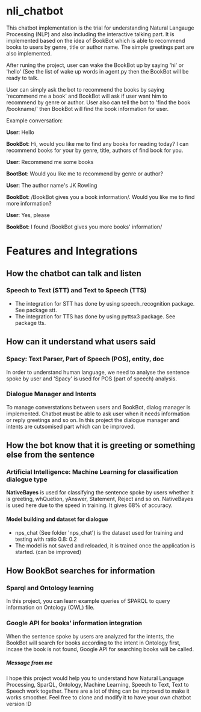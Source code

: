 # nli_chatbot 
This chatbot implementation is the trial for understanding Natural Langauge Processing (NLP) and also including the interactive talking part. It is implemented based on the idea of BookBot which is able to recommend books to users by genre, title or author name. The simple greetings part are also implemented.

After runing the project, user can wake the BookBot up by saying 'hi' or 'hello' (See the list of wake up words in agent.py then the BookBot will be ready to talk. 

User can simply ask the bot to recommend the books by saying 'recommend me a book' and BookBot will ask if user want him to recommend by genre or author. User also can tell the bot to 'find the book /bookname/' then BookBot will find the book information for user.

Example conversation:

**User**: Hello

**BookBot**: Hi, would you like me to find any books for reading today? I can recommend books for your by genre, title, authors of find book for you.

**User**: Recommend me some books 

**BootBot**: Would you like me to recommend by genre or author?

**User**: The author name's JK Rowling

**BookBot**: /BookBot gives you a book information/. Would you like me to find more information?

**User**: Yes, please

**BookBot**: I found /BookBot gives you more books' information/


# Features and Integrations

## How the chatbot can talk and listen
### Speech to Text (STT) and Text to Speech (TTS)
* The integration for STT has done by using speech_recognition package. See package stt.
* The integration for TTS has done by using pyttsx3 package. See package tts.


## How can it understand what users said

### Spacy: Text Parser, Part of Speech (POS), entity, doc
In order to understand human language, we need to analyse the sentence spoke by user and 'Spacy' is used for POS (part of speech) analysis.

### Dialogue Manager and Intents
To manage converstations between users and BookBot, dialog manager is implemented. Chatbot must be able to ask user when it needs information or reply greetings and so on. In this project the dialogue manager and intents are cutsomised part which can be improved.

## How the bot know that it is greeting or something else from the sentence

### Artificial Intelligence: Machine Learning for classification dialogue type
**NativeBayes** is used for classifying the sentence spoke by users whether it is greeting, whQuetion, yAnswer, Statement, Reject and so on. NativeBayes is used here due to the speed in training. It gives 68% of accuracy. 

#### Model building and dataset for dialogue
* nps_chat (See folder 'nps_chat') is the dataset used for training and testing with ratio 0.8: 0.2 
* The model is not saved and reloaded, it is trained once the application is started. (can be improved)

## How BookBot searches for information

### Sparql and Ontology learning
In this project, you can learn example queries of SPARQL to query information on Ontology (OWL) file.

### Google API for books' information integration
When the sentence spoke by users are analyzed for the intents, the BookBot will search for books according to the intent in Ontology first, incase the book is not found, Google API for searching books will be called.



##### Message from me
I hope this project would help you to understand how Natural Language Processing, SparQL, Ontology, Machine Learning, Speech to Text, Text to Speech work together. There are a lot of thing can be improved to make it works smoother. Feel free to clone and modify it to have your own chatbot version :D


